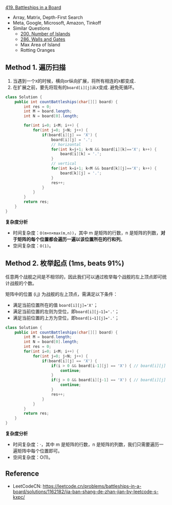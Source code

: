 [419. Battleships in a Board](https://leetcode.com/problems/battleships-in-a-board/description/)

* Array, Matrix, Depth-First Search
* Meta, Google, Microsoft, Amazon, Tinkoff
* Similar Questions
  * [200. Number of Islands](https://leetcode.com/problems/number-of-islands/)
  * [286. Walls and Gates](https://leetcode.com/problems/walls-and-gates/)
  * Max Area of Island
  * Rotting Oranges


## Method 1. 遍历扫描
1. 当遇到一个`X`的时候，横向or纵向扩展，将所有相连的`X`都变成`.`
2. 在扩展之前，要先将现有的`board[i][j]`从`X`变成`.`避免死循环。
```java
class Solution {
    public int countBattleships(char[][] board) {
        int res = 0;
        int M = board.length;
        int N = board[0].length;

        for(int i=0; i<M; i++) {
            for(int j=0; j<N; j++) {
                if(board[i][j] == 'X') {
                    board[i][j] = '.';
                    // horizontal
                    for(int k=j+1; k<N && board[i][k]=='X'; k++) {
                        board[i][k] = '.';
                    }
                    // vertical
                    for(int k=i+1; k<M && board[k][j]=='X'; k++) {
                        board[k][j] = '.';
                    }
                    res++;
                }
            }
        }
        return res;
    }
}
```
**复杂度分析**
* 时间复杂度：`O(m×n×max(m,n))`，其中 m 是矩阵的行数，n 是矩阵的列数，**对于矩阵的每个位置都会遍历一遍以该位置所在的行和列**。
* 空间复杂度：`O(1)`。


## Method 2. 枚举起点 (1ms, beats 91%)
任意两个战舰之间是不相邻的，因此我们可以通过枚举每个战舰的左上顶点即可统计战舰的个数。

矩阵中的位置 (i,j) 为战舰的左上顶点，需满足以下条件：
* 满足当前位置所在的值 `board[i][j]='X'`；
* 满足当前位置的左则为空位，即`board[i][j−1]='.'`；
* 满足当前位置的上方为空位，即`board[i−1][j]='.'`；
```java
class Solution {
    public int countBattleships(char[][] board) {
        int M = board.length;
        int N = board[0].length;
        int res = 0;
        for(int i=0; i<M; i++) {
            for(int j=0; j<N; j++) {
                if(board[i][j] == 'X') {
                    if(i > 0 && board[i-1][j] == 'X') { // board[i][j] 不是左上起点
                        continue;
                    }
                    if(j > 0 && board[i][j-1] == 'X') { // board[i][j] 不是左上起点
                        continue;
                    }
                    res++;
                }
            }
        }
        return res;
    }
}
```
**复杂度分析**
* 时间复杂度：·，其中 m 是矩阵的行数，n 是矩阵的列数，我们只需要遍历一遍矩阵中每个位置即可。
* 空间复杂度：O(1)。


## Reference
* LeetCodeCN: https://leetcode.cn/problems/battleships-in-a-board/solutions/1162182/jia-ban-shang-de-zhan-jian-by-leetcode-s-kxpc/